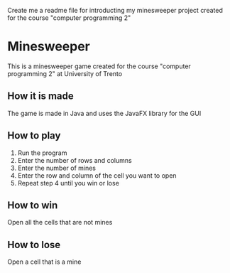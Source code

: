 Create me a readme file for introducting my minesweeper project created for the course "computer programming 2"

# Minesweeper
This is a minesweeper game created for the course "computer programming 2" at University of Trento

## How it is made
The game is made in Java and uses the JavaFX library for the GUI

## How to play
1. Run the program
2. Enter the number of rows and columns
3. Enter the number of mines
4. Enter the row and column of the cell you want to open
5. Repeat step 4 until you win or lose

## How to win
Open all the cells that are not mines

## How to lose
Open a cell that is a mine
